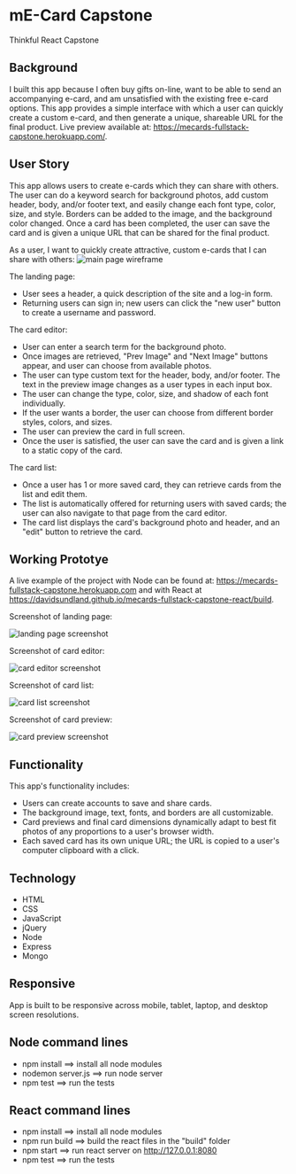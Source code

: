 # mE-Card Capstone
Thinkful React Capstone

## Background

I built this app because I often buy gifts on-line, want to be able to send an accompanying e-card, and am unsatisfied with the existing free e-card options.  This app provides a simple interface with which a user can quickly create a custom e-card, and then generate a unique, shareable URL for the final product.
Live preview available at: https://mecards-fullstack-capstone.herokuapp.com/.

## User Story
This app allows users to create e-cards which they can share with others.  The user can do a keyword search for background photos, add custom header, body, and/or footer text, and easily change each font type, color, size, and style.  Borders can be added to the image, and the background color changed.  Once a card has been completed, the user can save the card and is given a unique URL that can be shared for the final product.

As a user, I want to quickly create attractive, custom e-cards that I can share with others:
![main page wireframe](https://github.com/DavidSundland/mecards-fullstack-capstone/blob/master/public/images/mecard-wireframe-1.jpg)

The landing page:
* User sees a header, a quick description of the site and a log-in form.
* Returning users can sign in; new users can click the "new user" button to create a username and password.

The card editor:
* User can enter a search term for the background photo.
* Once images are retrieved, "Prev Image" and "Next Image" buttons appear, and user can choose from available photos.
* The user can type custom text for the header, body, and/or footer.  The text in the preview image changes as a user types in each input box.
* The user can change the type, color, size, and shadow of each font individually.
* If the user wants a border, the user can choose from different border styles, colors, and sizes.
* The user can preview the card in full screen.
* Once the user is satisfied, the user can save the card and is given a link to a static copy of the card.

The card list:
* Once a user has 1 or more saved card, they can retrieve cards from the list and edit them.
* The list is automatically offered for returning users with saved cards; the user can also navigate to that page from the card editor.
* The card list displays the card's background photo and header, and an "edit" button to retrieve the card.

## Working Prototye
A live example of the project with Node can be found at: https://mecards-fullstack-capstone.herokuapp.com and with React at https://davidsundland.github.io/mecards-fullstack-capstone-react/build.


Screenshot of landing page:

![landing page screenshot](https://github.com/DavidSundland/mecards-fullstack-capstone/blob/master/public/images/login-screenshot.jpg)

Screenshot of card editor:

![card editor screenshot](https://github.com/DavidSundland/mecards-fullstack-capstone/blob/master/public/images/card-editor-screenshot.jpg)

Screenshot of card list:

![card list screenshot](https://github.com/DavidSundland/mecards-fullstack-capstone/blob/master/public/images/card-list-screenshot.jpg)

Screenshot of card preview:

![card preview screenshot](https://github.com/DavidSundland/mecards-fullstack-capstone/raw/master/public/images/card-preview-screenshot.jpg)

## Functionality
This app's functionality includes:
* Users can create accounts to save and share cards.
* The background image, text, fonts, and borders are all customizable.
* Card previews and final card dimensions dynamically adapt to best fit photos of any proportions to a user's browser width.
* Each saved card has its own unique URL; the URL is copied to a user's computer clipboard with a click.

## Technology
* HTML
* CSS
* JavaScript
* jQuery
* Node
* Express
* Mongo

## Responsive
App is built to be responsive across mobile, tablet, laptop, and desktop screen resolutions.

## Node command lines
* npm install ==> install all node modules
* nodemon server.js ==> run node server
* npm test ==> run the tests

## React command lines
* npm install ==> install all node modules
* npm run build ==> build the react files in the "build" folder
* npm start ==> run react server on http://127.0.0.1:8080
* npm test ==> run the tests
